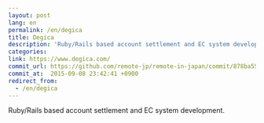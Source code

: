 ```yaml
---
layout: post
lang: en
permalink: /en/degica
title: Degica
description: 'Ruby/Rails based account settlement and EC system development.'
categories: 
link: https://www.degica.com/
commit_url: https://github.com/remote-jp/remote-in-japan/commit/878ba55549cacf0553e4c7492bc182c511c01bd3
commit_at:  2015-09-08 23:42:41 +0900
redirect_from:
  - /en/degica
---
```


<p>Ruby/Rails based account settlement and EC system development.</p>
